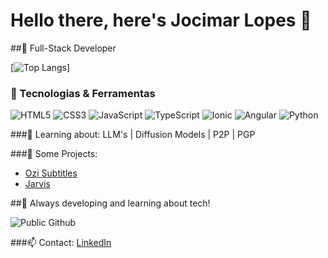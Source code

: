 # Hello there, here's Jocimar Lopes 👋

##🚀 Full-Stack Developer

[![Top Langs](https://github-readme-stats.vercel.app/api/top-langs/?username=jocimarlopes&layout=compact&theme=tokyonight)]

### 🚀 Tecnologias & Ferramentas

![HTML5](https://img.shields.io/badge/-HTML5-E34F26?style=for-the-badge&logo=html5&logoColor=white)
![CSS3](https://img.shields.io/badge/-CSS3-1572B6?style=for-the-badge&logo=css3)
![JavaScript](https://img.shields.io/badge/-JavaScript-F7DF1E?style=for-the-badge&logo=javascript&logoColor=black)
![TypeScript](https://img.shields.io/badge/-TypeScript-3178C6?style=for-the-badge&logo=typescript&logoColor=white)
![Ionic](https://img.shields.io/badge/-Ionic-3880FF?style=for-the-badge&logo=ionic&logoColor=white)
![Angular](https://img.shields.io/badge/-Angular-DD0031?style=for-the-badge&logo=angular&logoColor=white)
![Python](https://img.shields.io/badge/-Python-3776AB?style=for-the-badge&logo=python&logoColor=white)

###🌱 Learning about: LLM's | Diffusion Models | P2P | PGP

###🔭 Some Projects:
- [Ozi Subtitles](https://github.com/jocimarlopes/ozi-subtitles-generator)
- [Jarvis](https://github.com/jocimarlopes/jarvis)

##💬 Always developing and learning about tech!

![Public Github](https://github-readme-stats.vercel.app/api?username=jocimarlopes&show_icons=true&theme=radical)

###📫 Contact: [LinkedIn](https://www.linkedin.com/in/jocimarlopes)
